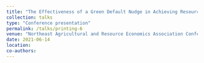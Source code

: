 ```yaml
---
title: "The Effectiveness of a Green Default Nudge in Achieving Resource Conservation"
collection: talks
type: "Conference presentation"
permalink: /talks/printing-6
venue: "Northeast Agricultural and Resource Economics Association Conference, Virtual"
date: 2021-06-14
location: 
co-authors: 
---
```


<!-- Google tag (gtag.js) -->
<script async src="https://www.googletagmanager.com/gtag/js?id=G-Q95WSVMDNZ"></script>
<script>
  window.dataLayer = window.dataLayer || [];
  function gtag(){dataLayer.push(arguments);}
  gtag('js', new Date());

  gtag('config', 'G-Q95WSVMDNZ');
</script>